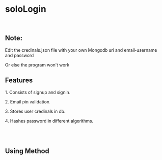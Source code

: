 # soloLogin
<br/>

<div>
  <h2>Note:</h2>
  <p>Edit the credinals.json file with your own Mongodb uri and email-username and password</p>
  <p>Or else the program won't work</p>
</div>

<div id="intro">
  <h2>Features</h2>
  <p>1. Consists of signup and signin.</p>
  <p>2. Email pin validation.</p>
  <p>3. Stores user credinals in db.</p>
  <p>4. Hashes password in different algorithms.</p>
</div>

<br/><br/>

<div>
  <h2>Using Method</h2>
</div>



